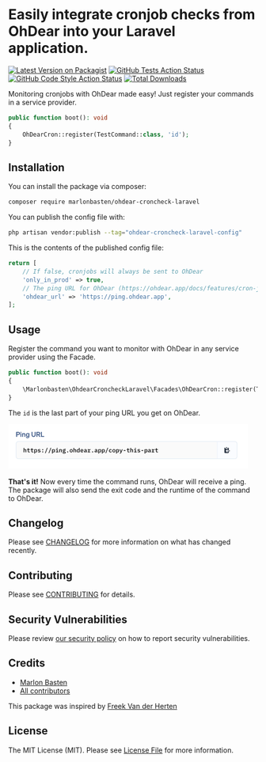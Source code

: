 # Easily integrate cronjob checks from OhDear into your Laravel application.

[![Latest Version on Packagist](https://img.shields.io/packagist/v/marlonbasten/ohdear-croncheck-laravel.svg?style=flat-square)](https://packagist.org/packages/marlonbasten/ohdear-croncheck-laravel)
[![GitHub Tests Action Status](https://img.shields.io/github/actions/workflow/status/marlonbasten/ohdear-croncheck-laravel/run-tests.yml?branch=main&label=tests&style=flat-square)](https://github.com/marlonbasten/ohdear-croncheck-laravel/actions?query=workflow%3Arun-tests+branch%3Amain)
[![GitHub Code Style Action Status](https://img.shields.io/github/actions/workflow/status/marlonbasten/ohdear-croncheck-laravel/fix-php-code-style-issues.yml?branch=main&label=code%20style&style=flat-square)](https://github.com/marlonbasten/ohdear-croncheck-laravel/actions?query=workflow%3A"Fix+PHP+code+style+issues"+branch%3Amain)
[![Total Downloads](https://img.shields.io/packagist/dt/marlonbasten/ohdear-croncheck-laravel.svg?style=flat-square)](https://packagist.org/packages/marlonbasten/ohdear-croncheck-laravel)

Monitoring cronjobs with OhDear made easy! Just register your commands in a service provider.

```php
public function boot(): void
{
    OhDearCron::register(TestCommand::class, 'id');
}
```

## Installation

You can install the package via composer:

```bash
composer require marlonbasten/ohdear-croncheck-laravel
```

You can publish the config file with:

```bash
php artisan vendor:publish --tag="ohdear-croncheck-laravel-config"
```

This is the contents of the published config file:

```php
return [
    // If false, cronjobs will always be sent to OhDear
    'only_in_prod' => true,
    // The ping URL for OhDear (https://ohdear.app/docs/features/cron-job-monitoring#php)
    'ohdear_url' => 'https://ping.ohdear.app',
];
```

## Usage

Register the command you want to monitor with OhDear in any service provider using the Facade.

```php
public function boot(): void
{
    \Marlonbasten\OhdearCroncheckLaravel\Facades\OhDearCron::register(TestCommand::class, 'id');
}
```

The `id` is the last part of your ping URL you get on OhDear.

![img.png](img.png)

<b>That's it!</b> Now every time the command runs, OhDear will receive a ping.<br />
The package will also send the exit code and the runtime of the command to OhDear.

## Changelog

Please see [CHANGELOG](CHANGELOG.md) for more information on what has changed recently.

## Contributing

Please see [CONTRIBUTING](CONTRIBUTING.md) for details.

## Security Vulnerabilities

Please review [our security policy](../../security/policy) on how to report security vulnerabilities.

## Credits

- [Marlon Basten](https://github.com/marlonbasten)
- [All contributors](../../contributors)

This package was inspired by [Freek Van der Herten](https://github.com/freekmurze)

## License

The MIT License (MIT). Please see [License File](LICENSE.md) for more information.
